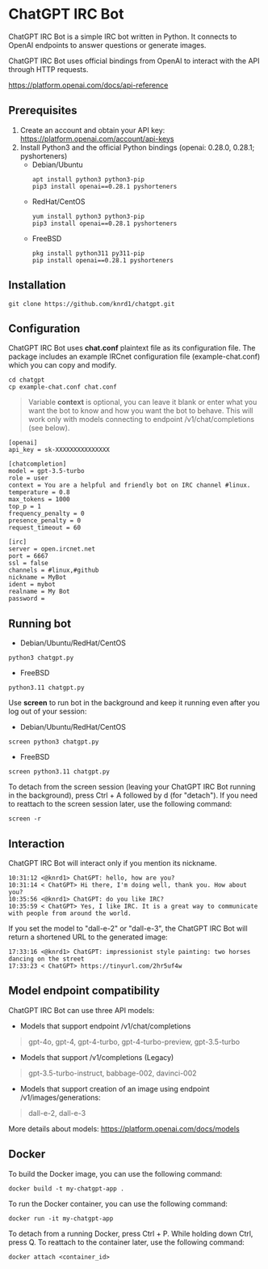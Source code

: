 # ChatGPT IRC Bot
ChatGPT IRC Bot is a simple IRC bot written in Python. It connects to OpenAI endpoints to answer questions or generate images.

ChatGPT IRC Bot uses official bindings from OpenAI to interact with the API through HTTP requests.

https://platform.openai.com/docs/api-reference

## Prerequisites
1. Create an account and obtain your API key: https://platform.openai.com/account/api-keys
2. Install Python3 and the official Python bindings (openai: 0.28.0, 0.28.1; pyshorteners)
   * Debian/Ubuntu
     ```
     apt install python3 python3-pip
     pip3 install openai==0.28.1 pyshorteners
     ```
   * RedHat/CentOS
     ```
     yum install python3 python3-pip
     pip3 install openai==0.28.1 pyshorteners
     ```
   * FreeBSD
     ```
     pkg install python311 py311-pip
     pip install openai==0.28.1 pyshorteners
     ```

## Installation
```
git clone https://github.com/knrd1/chatgpt.git
```

## Configuration
ChatGPT IRC Bot uses __chat.conf__ plaintext file as its configuration file. The package includes an example IRCnet configuration file (example-chat.conf) which you can copy and modify.
```
cd chatgpt
cp example-chat.conf chat.conf
```
> Variable __context__ is optional, you can leave it blank or enter what you want the bot to know and how you want the bot to behave. This will work only with models connecting to endpoint /v1/chat/completions (see below).

```
[openai]
api_key = sk-XXXXXXXXXXXXXXX

[chatcompletion]
model = gpt-3.5-turbo
role = user
context = You are a helpful and friendly bot on IRC channel #linux.
temperature = 0.8
max_tokens = 1000
top_p = 1
frequency_penalty = 0
presence_penalty = 0
request_timeout = 60

[irc]
server = open.ircnet.net
port = 6667
ssl = false
channels = #linux,#github
nickname = MyBot
ident = mybot
realname = My Bot
password = 
```

## Running bot
* Debian/Ubuntu/RedHat/CentOS
```
python3 chatgpt.py
```
* FreeBSD
```
python3.11 chatgpt.py
```
Use __screen__ to run bot in the background and keep it running even after you log out of your session:
* Debian/Ubuntu/RedHat/CentOS
```
screen python3 chatgpt.py
```
* FreeBSD
```
screen python3.11 chatgpt.py
```

To detach from the screen session (leaving your ChatGPT IRC Bot running in the background), press Ctrl + A followed by d (for "detach").
If you need to reattach to the screen session later, use the following command:
```
screen -r
```

## Interaction
ChatGPT IRC Bot will interact only if you mention its nickname.
```
10:31:12 <@knrd1> ChatGPT: hello, how are you?
10:31:14 < ChatGPT> Hi there, I'm doing well, thank you. How about you?
10:35:56 <@knrd1> ChatGPT: do you like IRC?
10:35:59 < ChatGPT> Yes, I like IRC. It is a great way to communicate with people from around the world.
```

If you set the model to "dall-e-2" or "dall-e-3", the ChatGPT IRC Bot will return a shortened URL to the generated image:
```
17:33:16 <@knrd1> ChatGPT: impressionist style painting: two horses dancing on the street
17:33:23 < ChatGPT> https://tinyurl.com/2hr5uf4w
```

## Model endpoint compatibility
ChatGPT IRC Bot can use three API models:
* Models that support endpoint /v1/chat/completions
> gpt-4o, gpt-4, gpt-4-turbo, gpt-4-turbo-preview, gpt-3.5-turbo
* Models that support /v1/completions (Legacy)
> gpt-3.5-turbo-instruct, babbage-002, davinci-002
* Models that support creation of an image using endpoint /v1/images/generations:
> dall-e-2, dall-e-3

More details about models: https://platform.openai.com/docs/models

## Docker
To build the Docker image, you can use the following command:
```
docker build -t my-chatgpt-app .
```
To run the Docker container, you can use the following command:
```
docker run -it my-chatgpt-app
```
To detach from a running Docker, press Ctrl + P. While holding down Ctrl, press Q.
To reattach to the container later, use the following command:
```
docker attach <container_id>
```
